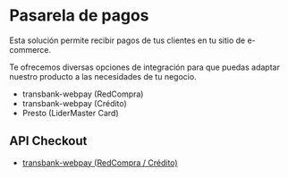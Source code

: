 # Pasarela de pagos

Esta solución permite recibir pagos de tus clientes en tu sitio de e-commerce.

Te ofrecemos diversas opciones de integración para que puedas adaptar nuestro producto a las necesidades de tu negocio.

- transbank-webpay (RedCompra)
- transbank-webpay (Crédito)
- Presto (LiderMaster Card)

## API Checkout

- [transbank-webpay (RedCompra / Crédito)](transbank-webpay/introduction.md)
